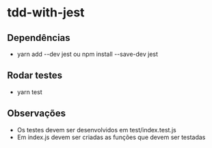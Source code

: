# tdd-with-jest

## Dependências 
- yarn add --dev jest ou npm install --save-dev jest

## Rodar testes
- yarn test

## Observações
- Os testes devem ser desenvolvidos em test/index.test.js
- Em index.js devem ser criadas as funções que devem ser testadas
